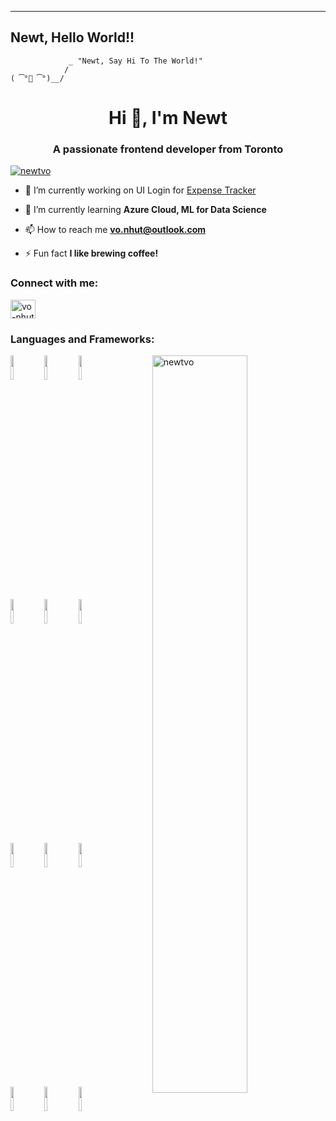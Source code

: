 

<!--
**newtvo/newtvo** is a ✨ _special_ ✨ repository because its `README.md` (this file) appears on your GitHub profile.
Keep updating for everyday
-->

----------------------------------------
Newt, Hello World!!
----------------------------------------
                 _ "Newt, Say Hi To The World!"
                / 
    ( ͡°👅 ͡°)__/
    
<h1 align="center">Hi 👋, I'm Newt</h1>
<h3 align="center">A passionate frontend developer from Toronto</h3>

<!--<p align="left"> <img src="https://komarev.com/ghpvc/?username=newtvo&label=Profile%20views&color=0e75b6&style=flat" alt="newtvo" /> </p>-->

<p align="left"> <a href="https://github.com/ryo-ma/github-profile-trophy"><img src="https://github-profile-trophy.vercel.app/?username=newtvo" alt="newtvo" /></a> </p>

- 🔭 I’m currently working on UI Login for [Expense Tracker](https://thawing-wildwood-12359.herokuapp.com/)

- 🌱 I’m currently learning **Azure Cloud, ML for Data Science**

- 📫 How to reach me **vo.nhut@outlook.com**

- ⚡ Fun fact **I like brewing coffee!**

<p align="left">
<h3 align="left">Connect with me:</h3>
<a href="https://linkedin.com/in/vo-nhut" target="blank"><img align="center" src="https://cdn.jsdelivr.net/npm/simple-icons@3.0.1/icons/linkedin.svg" alt="vo-nhut" height="30" width="40" /></a>
</p>


<!--<p>&nbsp;<img align="center" src="https://github-readme-stats.vercel.app/api?username=newtvo&show_icons=true" alt="newtvo" /></p>-->

### Languages and Frameworks:

<p>
  <a href="https://github.com/newtvo">
    <img width="55%" align="right" alt="newtvo" src="https://github-readme-stats.vercel.app/api?username=newtvo&show_icons=true&hide_border=true&theme=buefy" />
  </a>
  <code><img width="10%" src="https://www.vectorlogo.zone/logos/w3_html5/w3_html5-ar21.svg"></code>
  <code><img width="10%" src="https://www.vectorlogo.zone/logos/netlifyapp_watercss/netlifyapp_watercss-ar21.svg"></code>
  <code><img width="10%" src="https://www.vectorlogo.zone/logos/javascript/javascript-ar21.svg"></code>
  <br />
  <code><img width="10%" src="https://www.vectorlogo.zone/logos/nodejs/nodejs-ar21.svg"></code>
  <code><img width="10%" src="https://www.vectorlogo.zone/logos/mongodb/mongodb-ar21.svg"></code>
  <code><img width="10%" src="https://www.vectorlogo.zone/logos/firebase/firebase-ar21.svg"></code>
  <br />
  <code><img width="10%" src="https://www.vectorlogo.zone/logos/reactjs/reactjs-ar21.svg"></code>
  <code><img width="10%" src="https://www.vectorlogo.zone/logos/electronjs/electronjs-ar21.svg"></code>
  <code><img width="10%" src="https://www.vectorlogo.zone/logos/socketio/socketio-ar21.svg"></code> 
  <br />
  <code><img width="10%" src="https://www.vectorlogo.zone/logos/git-scm/git-scm-ar21.svg"></code>
  <code><img width="10%" src="https://www.vectorlogo.zone/logos/npmjs/npmjs-ar21.svg"></code>
  <code><img width="10%" src="https://www.vectorlogo.zone/logos/yarnpkg/yarnpkg-ar21.svg"></code>
</p>


<!--📫  **_Check out my social media_**: 
  - 🔗 [LinkedIn](https://www.linkedin.com/in/vo-nhut/)
  - 📷 [Instagram](https://www.instagram.com/_newtvo_/)
 
📃 **Visit my portfolio**
  - ✉️ [My personal website](https://newtvo-dev.web.app/)
  
 ██████░░░░ 60%	 **in  JS** <br/>
 ███████░░░ 71%  **in CSS**
  
 ✅ What I have achieved so far:
  - JavaScript:
   1. Recursion
   2. Closures
   3. Loops
  - ES6:
   1. Arrow Functions
  - Functional Methods:
   1. .Map
   2. .Filter
   3. .Reduce
   -->
